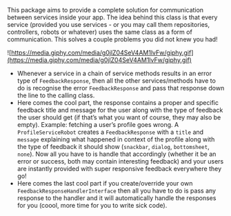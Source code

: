 This package aims to provide a complete solution for communication between services inside your app. The idea behind this class is that every service (provided you use services - or you may call them repositories, controllers, robots or whatever) uses the same class as a form of communication. This solves a couple problems you did not knew you had!

![https://media.giphy.com/media/g0jlZ04SeV4AM1lvFw/giphy.gif](https://media.giphy.com/media/g0jlZ04SeV4AM1lvFw/giphy.gif)

- Whenever a service in a chain of service methods results in an error type of `FeedbackResponse`, then all the other services/methods have to do is recognise the error `FeedbackResponse` and pass that response down the line to the calling class.
- Here comes the cool part, the response contains a proper and specific feedback title and message for the user along with the type of feedback the user should get (if that’s what you want of course, they may also be empty). Example: fetching a user’s profile goes wrong. A `ProfileServiceRobot` creates a `FeedbackResponse` with a `title` and `message` explaining what happened in context of the profile along with the type of feedback it should show (`snackbar`, `dialog`, `bottomsheet`, `none`). Now all you have to is handle that accordingly (whether it be an error or success, both may contain interesting feedback) and your users are instantly provided with super responsive feedback everywhere they go!
- Here comes the last cool part if you create/override your own `FeedbackResponseHandlerInterface` then all you have to do is pass any response to the handler and it will automatically handle the responses for you (coool, more time for you to write sick code).
